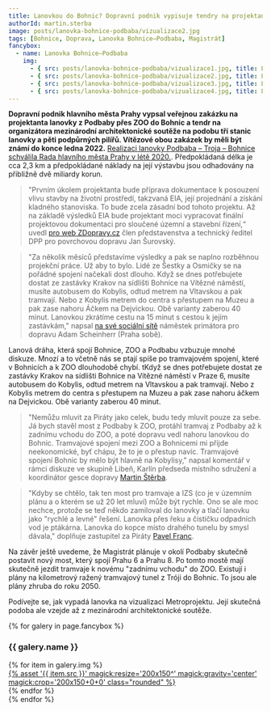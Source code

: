 ```yaml
---
title: Lanovkou do Bohnic? Dopravní podnik vypisuje tendry na projektanta a organizátora architektonické soutěže
authorId: martin.sterba
image: posts/lanovka-bohnice-podbaba/vizualizace2.jpg
tags: [Bohnice, Doprava, Lanovka Bohnice–Podbaba, Magistrát]
fancybox:
  - name: Lanovka Bohnice–Podbaba
    img:
      - { src: posts/lanovka-bohnice-podbaba/vizualizace1.jpg, title: Lanovka Bohnice–Podbaba 1 }
      - { src: posts/lanovka-bohnice-podbaba/vizualizace2.jpg, title: Lanovka Bohnice–Podbaba 2 }
      - { src: posts/lanovka-bohnice-podbaba/vizualizace3.jpg, title: Lanovka Bohnice–Podbaba 3 }
      - { src: posts/lanovka-bohnice-podbaba/vizualizace4.jpg, title: Lanovka Bohnice–Podbaba 4 }
---
```


**Dopravní podnik hlavního města Prahy vypsal veřejnou zakázku na projektanta lanovky z Podbaby přes ZOO do Bohnic a tendr na organizátora mezinárodní architektonické soutěže na podobu tří stanic lanovky a pěti podpůrných pilířů. Vítězové obou zakázek by měli být známí do konce ledna 2022.** [Realizaci lanovky Podbaba – Troja – Bohnice schválila Rada hlavního města Prahy v létě 2020.](https://praha8.pirati.cz/aktuality/potvrzeni-lanovky-do-bohnic.html). Předpokládaná délka je cca 2,3 km a předpokládané náklady na její výstavbu jsou odhadovány na přibližně dvě miliardy korun.

>"Prvním úkolem projektanta bude příprava dokumentace k posouzení vlivu stavby na životní prostředí, takzvaná EIA, její projednání a získání kladného stanoviska. To bude zcela zásadní bod tohoto projektu. Až na základě výsledků EIA bude projektant moci vypracovat finální projektovou dokumentaci pro sloučené územní a stavební řízení,“ uvedl [pro web ZDopravy.cz](https://zdopravy.cz/dpp-hleda-projektanta-a-organizatora-architektonicke-souteze-na-lanovku-z-podbaby-do-bohnic-95889/) člen představenstva a technický ředitel DPP pro povrchovou dopravu Jan Šurovský.
 
>"Za několik měsíců představíme výsledky a pak se naplno rozběhnou projekční práce. Už aby to bylo. Lidé ze Šestky a Osmičky se na pořádné spojení načekali dost dlouho. Když se dnes potřebujete dostat ze zastávky Krakov na sídlišti Bohnice na Vítězné náměstí, musíte autobusem do Kobylis, odtud metrem na Vltavskou a pak tramvají. Nebo z Kobylis metrem do centra s přestupem na Muzeu a pak zase nahoru Áčkem na Dejvickou. Obě varianty zaberou 40 minut. Lanovkou zkrátíme cestu na 15 minut s cestou k jejím zastávkám," napsal [na své sociální sítě](https://www.facebook.com/adam.praha.sobe/posts/952359762028717) náměstek primátora pro dopravu Adam Scheinherr (Praha sobě).

Lanová dráha, která spojí Bohnice, ZOO a Podbabu vzbuzuje mnohé diskuze. Mnozí a to včetně nás se ptají spíše po tramvajovém spojení, které v Bohnicích a k ZOO dlouhodobě chybí. tKdyž se dnes potřebujete dostat ze zastávky Krakov na sídlišti Bohnice na Vítězné náměstí v Praze 6, musíte autobusem do Kobylis, odtud metrem na Vltavskou a pak tramvají. Nebo z Kobylis metrem do centra s přestupem na Muzeu a pak zase nahoru áčkem na Dejvickou. Obě varianty zaberou 40 minut. 

>"Nemůžu mluvit za Piráty jako celek, budu tedy mluvit pouze za sebe. Já bych stavěl most z Podbaby k ZOO, protáhl tramvaj z Podbaby až k zadnímu vchodu do ZOO, a poté dopravu vedl nahoru lanovkou do Bohnic. Tramvajové spojení mezi ZOO a Bohnicemi mi přijde neekonomické, byť chápu, že to je o přestup navíc. Tramvajové spojení Bohnic by mělo být hlavně na Kobylisy," napsal komentář v rámci diskuze ve skupině Libeň, Karlín předseda místního sdružení a koordinátor gesce dopravy [Martin Štěrba](https://praha8.pirati.cz/lide/martin-sterba.html).

>"Kdyby se chtělo, tak ten most pro tramvaje a IZS (co je v územním plánu a o kterém se už 20 let mluví) může být rychle. Ono se ale moc nechce, protože se teď někdo zamiloval do lanovky a tlačí lanovku jako "rychlé a levné" řešení. Lanovka přes řeku a čističku odpadních vod je ptákárna. Lanovka do kopce místo drahého tunelu by smysl dávala," doplňuje zastupitel za Piráty [Pavel Franc](https://praha8.pirati.cz/lide/pavel-franc.html).

Na závěr ještě uvedeme, že Magistrát plánuje v okolí Podbaby skutečně postavit nový most, který spojí Prahu 6 a Prahu 8. Po tomto mostě mají skutečně jezdit tramvaje k novému "zadnímu vchodu" do ZOO. Existují i plány na kilometrový ražený tramvajový tunel z Tróji do Bohnic. To jsou ale plány zhruba do roku 2050. 

Podívejte se, jak vypadá lanovka na vizualizaci Metroprojektu. Její skutečná podoba ale vzejde až z mezinárodní architektonické soutěže.

{% for galery in page.fancybox %}
<div class="mt-4">
  <h3>{{ galery.name }}</h3>
  <div class="grid grid-cols-4 gap-4">
  {% for item in galery.img %}
    <div class="">
      <a data-fancybox="gallery" href="{% asset '{{ item.src }}' @path %}" data-caption="{{ item.title }}">{% asset '{{ item.src }}' magick:resize='200x150^' magick:gravity='center' magick:crop='200x150+0+0' class="rounded" %}</a>
    </div>
  {% endfor %}
  </div>
</div>
{% endfor %}
